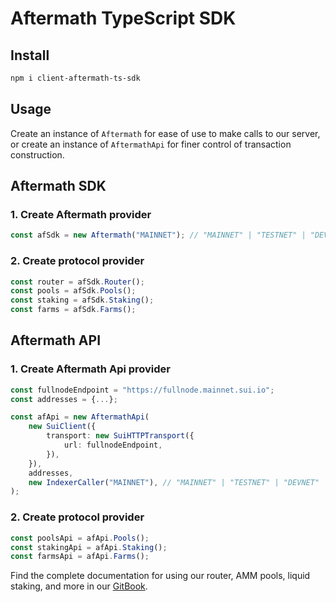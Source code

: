 ﻿# Aftermath TypeScript SDK

## Install

```bash
npm i client-aftermath-ts-sdk
```

## Usage

Create an instance of `Aftermath` for ease of use to make calls to our server, or create an instance of `AftermathApi` for finer control of transaction construction.

## Aftermath SDK

### 1. Create Aftermath provider

```ts
const afSdk = new Aftermath("MAINNET"); // "MAINNET" | "TESTNET" | "DEVNET"
```

### 2. Create protocol provider

```ts
const router = afSdk.Router();
const pools = afSdk.Pools();
const staking = afSdk.Staking();
const farms = afSdk.Farms();
```

## Aftermath API

### 1. Create Aftermath Api provider

```ts
const fullnodeEndpoint = "https://fullnode.mainnet.sui.io";
const addresses = {...};

const afApi = new AftermathApi(
	new SuiClient({
		transport: new SuiHTTPTransport({
			url: fullnodeEndpoint,
		}),
	}),
	addresses,
	new IndexerCaller("MAINNET"), // "MAINNET" | "TESTNET" | "DEVNET"
);
```

### 2. Create protocol provider

```ts
const poolsApi = afApi.Pools();
const stakingApi = afApi.Staking();
const farmsApi = afApi.Farms();
```

Find the complete documentation for using our router, AMM pools, liquid staking, and more in our [GitBook](https://docs.aftermath.finance/aftermath-typescript-sdk/getting-started).
